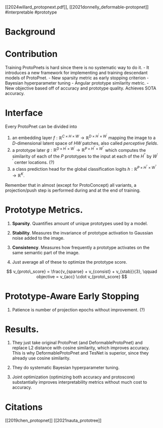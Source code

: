 [[2024willard_protopnext.pdf]], [[2021donnelly_deformable-protopnet]]
#interpretable #prototype
# Background

# Contribution

   Training ProtoPnets is hard since there is no systematic way to do it. 
     - It introduces a new framework for implementing and training descendant models of ProtoPnet. 
     - New sparsity metric as early stopping criterion
     - Bayesian hyperparameter tuning 
     - Angular prototype similarity metric. 
     - New objective based off of accuracy and prototype quality. 
   Achieves SOTA accuracy. 

# Interface

Every ProtoPnet can be divided into  
1. an embedding layer $f: \mathbb{R}^{C \times H \times W} \to \mathbb{R}^{D \times H^\prime \times W^\prime}$ mapping the image to a $D$-dimensional latent space of $HW$ patches, also called *perceptive fields*. 
2. a prototype later $g: \mathbb{R}^{D \times H^\prime \times W^\prime} \to \mathbb{R}^{P \times H^{\prime\prime} \times W^{\prime\prime}}$ which computes the similarity of each of the $P$ prototypes to the input at each of the $H^{\prime\prime}$ by $W^{\prime\prime}$ center locations. (?)
3. a class prediction head for the global classification logits $h: \mathbb{R}^{P \times H^{\prime\prime} \times W^{\prime\prime}} \to \mathbb{R}^K$. 
    
Remember that in almost (except for ProtoConcept) all variants, a projection/push step is performed during and at the end of training. 

# Prototype Metrics. 

   1. **Sparsity**. Quantifies amount of unique prototypes used by a model. 

   2. **Stability**. Measures the invariance of prototype activation to Gaussian noise added to the image. 

   3.  **Consistency**. Measures how frequently a prototype activates on the same semantic part of the image. 

   4. Just average all of these to optimize the prototype score. 

   $$
        v_{proto\_score} = \frac{v_{sparse} + v_{consist} + v_{stab}}{3}, \qquad objective = v_{acc} \cdot v_{proto\_score}
   $$

# Prototype-Aware Early Stopping 

   1. Patience is number of projection epochs without improvement. (?) 

# Results. 

   1. They just take original ProtoPnet (and DeformableProtoPnet) and replace L2 distance with cosine similarity, which improves accuracy. This is why DeformableProtoPnet and TesNet is superior, since they already use cosine similarity. 

   2. They do systematic Bayesian hyperparameter tuning. 

   3. Joint optimization (optimizing both accuracy and protoscore) substantially improves interpretability metrics without much cost to accuracy. 

# Citations
[[2019chen_protopnet]]
[[2021nauta_prototree]]
